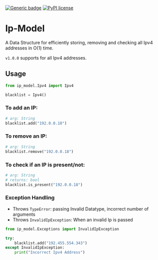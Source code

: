 [![Generic badge](https://img.shields.io/badge/ip__model-v1.0.0-brightgreen.svg)]()
[![PyPI license](https://img.shields.io/pypi/l/ansicolortags.svg)](https://github.com/rakesht2499/Ip-Model/blob/master/LICENSE/)

# Ip-Model

A Data Structure for efficiently storing, removing and checking all Ipv4 addresses in O(1) time. 

`v1.0.0` supports for all Ipv4 addresses. 

## Usage

```python
from ip_model.Ipv4 import Ipv4

blacklist = Ipv4()
```

### To add an IP:

```python
# arg: String
blacklist.add("192.0.0.18")
```

### To remove an IP:

```python
# arg: String
blacklist.remove("192.0.0.18")
```

### To check if an IP is present/not:

```python
# arg: String
# returns: bool
blacklist.is_present("192.0.0.18")
```

### Exception Handling

- Throws `TypeError`: passing Invalid Datatype, incorrect number of arguments
- Throws `InvalidIpException`: When an invalid Ip is passed

```python
from ip_model.Exceptions import InvalidIpException

try:
    blacklist.add("192.455.554.343")
except InvalidIpException:
    print("Incorrect Ipv4 Address")
```
